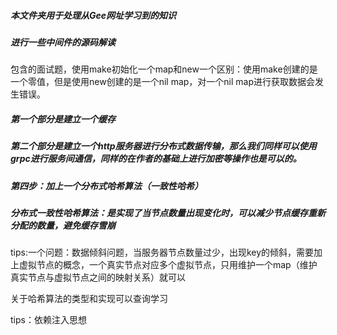 ##### 本文件夹用于处理从Gee网址学习到的知识
##### 进行一些中间件的源码解读

包含的面试题，使用make初始化一个map和new一个区别：使用make创建的是一个零值，但是使用new创建的是一个nil map，对一个nil map进行获取数据会发生错误。

##### 第一个部分是建立一个缓存
##### 第二个部分是建立一个http服务器进行分布式数据传输，那么我们同样可以使用grpc进行服务间通信，同样的在作者的基础上进行加密等操作也是可以的。

##### 第四步：加上一个分布式哈希算法（一致性哈希）
##### 分布式一致性哈希算法：是实现了当节点数量出现变化时，可以减少节点缓存重新分配的数量，避免缓存雪崩
tips:一个问题：数据倾斜问题，当服务器节点数量过少，出现key的倾斜，需要加上虚拟节点的概念，一个真实节点对应多个虚拟节点，只用维护一个map（维护真实节点与虚拟节点之间的映射关系）就可以

关于哈希算法的类型和实现可以查询学习

tips：依赖注入思想